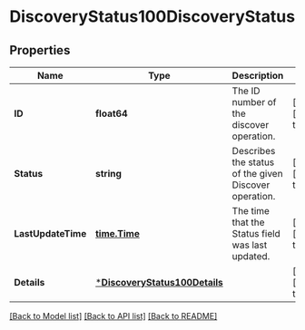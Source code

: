 # DiscoveryStatus100DiscoveryStatus

## Properties
Name | Type | Description | Notes
------------ | ------------- | ------------- | -------------
**ID** | **float64** | The ID number of the discover operation. | [optional] [default to null]
**Status** | **string** | Describes the status of the given Discover operation. | [optional] [default to null]
**LastUpdateTime** | [**time.Time**](time.Time.md) | The time that the Status field was last updated. | [optional] [default to null]
**Details** | [***DiscoveryStatus100Details**](DiscoveryStatus.1.0.0_Details.md) |  | [optional] [default to null]

[[Back to Model list]](../README.md#documentation-for-models) [[Back to API list]](../README.md#documentation-for-api-endpoints) [[Back to README]](../README.md)

